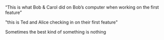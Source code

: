 
 “This is what Bob & Carol did on Bob’s computer when working on the first feature”

 "this is Ted and Alice checking in on their first feature"

Sometimes the best kind of something is nothing